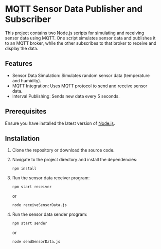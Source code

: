 # MQTT Sensor Data Publisher and Subscriber

This project contains two Node.js scripts for simulating and receiving sensor data using MQTT. One script simulates sensor data and publishes it to an MQTT broker, while the other subscribes to that broker to receive and display the data.

## Features

- Sensor Data Simulation: Simulates random sensor data (temperature and humidity).
- MQTT Integration: Uses MQTT protocol to send and receive sensor data.
- Interval Publishing: Sends new data every 5 seconds.

## Prerequisites

Ensure you have installed the latest version of [Node.js](https://nodejs.org/).

## Installation

1. Clone the repository or download the source code.
2. Navigate to the project directory and install the dependencies:

    ```bash
    npm install
    ```

3. Run the sensor data receiver program:

    ```bash
    npm start receiver
    ```

    or 

    ```bash
    node receiveSensorData.js
    ```

4. Run the sensor data sender program:

    ```bash
    npm start sender
    ```

    or 

    ```bash
    node sendSensorData.js
    ```